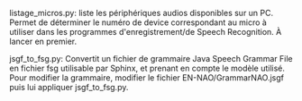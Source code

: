 

listage_micros.py: liste les périphériques audios disponibles sur un PC. Permet de déterminer le numéro de device correspondant au micro à utiliser dans les programmes d'enregistrement/de Speech Recognition. À lancer en premier.

jsgf_to_fsg.py: Convertit un fichier de grammaire Java Speech Grammar File en fichier fsg utilisable par Sphinx, et prenant en compte le modèle utilisé. Pour modifier la grammaire, modifier le fichier EN-NAO/GrammarNAO.jsgf puis lui appliquer jsgf_to_fsg.py.
